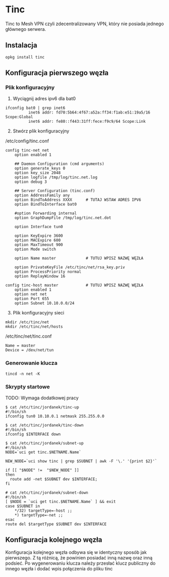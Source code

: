 # Tinc

Tinc to Mesh VPN czyli zdecentralizowany VPN, który nie posiada jednego głównego serwera.

## Instalacja

```
opkg install tinc
```

## Konfiguracja pierwszego węzła

### Plik konfiguracyjny

1. Wyciągnij adres ipv6 dla bat0

```
ifconfig bat0 | grep inet6
          inet6 addr: fd70:5b64:4f67:a52a:ff34:f1ab:e51:19a5/16 Scope:Global
          inet6 addr: fe80::f443:31ff:fece:f9c9/64 Scope:Link
```

2. Stwórz plik konfiguracyjny


/etc/config/tinc.conf
```
config tinc-net net
	option enabled 1

	## Daemon Configuration	(cmd arguments)
	option generate_keys 0
	option key_size 2048
	option logfile /tmp/log/tinc.net.log
	option debug 3

	## Server Configuration (tinc.conf)
	option AddressFamily any
	option BindToAddress XXXX      # TUTAJ WSTAW ADRES IPV6
	option BindToInterface bat0

	#option Forwarding internal
	option GraphDumpFile /tmp/log/tinc.net.dot

	option Interface tun0

	option KeyExpire 3600
	option MACExpire 600
	option MaxTimeout 900
	option Mode switch

	option Name master             # TUTUJ WPISZ NAZWĘ WĘZŁA

	option PrivateKeyFile /etc/tinc/net/rsa_key.priv
	option ProcessPriority normal
	option ReplayWindow 16

config tinc-host master            # TUTUJ WPISZ NAZWĘ WĘZŁA
	option enabled 1
	option net net
	option Port 655
	option Subnet 10.10.0.0/24
```

3. Plik konfiguracyjny sieci

```
mkdir /etc/tinc/net
mkdir /etc/tinc/net/hosts
```

/etc/tinc/net/tinc.conf
```
Name = master
Device = /dev/net/tun
```


### Generowanie klucza

```
tincd -n net -K
```

### Skrypty startowe
TODO: Wymaga dodatkowej pracy

```
$ cat /etc/tinc/jordanek/tinc-up 
#!/bin/sh
ifconfig tun0 10.10.0.1 netmask 255.255.0.0
```

```
$ cat /etc/tinc/jordanek/tinc-down
#!/bin/sh
ifconfig $INTERFACE down
```

```
$ cat /etc/tinc/jordanek/subnet-up
#!/bin/sh
NODE=`uci get tinc.$NETNAME.Name`

NEW_NODE=`uci show tinc | grep $SUBNET | awk -F '\.' '{print $2}'`

if [[ "$NODE" !=  "$NEW_NODE" ]]
then
  route add -net $SUBNET dev $INTERFACE;
fi
```

```
# cat /etc/tinc/jordanek/subnet-down 
#!/bin/sh
[ $NODE = `uci get tinc.$NETNAME.Name` ] && exit
case $SUBNET in
	*/32) targetType=-host ;;
	*) targetType=-net ;;
esac
route del $targetType $SUBNET dev $INTERFACE
```

## Konfiguracja kolejnego węzła

Konfiguracja kolejnego węzła odbywa się w identyczny sposób jak pierwszego. Z tą różnicą, że powinien posiadać inną nazwę oraz inną podsieć.
Po wygenerowaniu klucza należy przesłać klucz publiczny do innego węzła i dodać wpis połączenia do pliku tinc